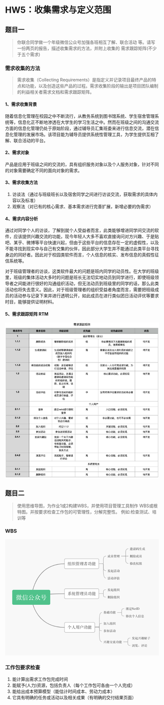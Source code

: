 # HW5：收集需求与定义范围

## 题目一

> 你联合同学做一个年级微信公众号加强各班相互了解、联合活动 等。请写一份两页的报告，描述收集需求的方法，并附上收集的 需求跟踪矩阵(不少于五个需求)

### 需求收集的方法

> 需求收集（Collecting Requirements）是指定义并记录项目最终产品的特点和功能，以及创造这些产品的过程。需求收集阶段的输出是项目团队编制的利益相关者需求文档和需求跟踪矩阵。

#### 1、需求收集背景

随着信息化管理在校园之中不断流行，从教务系统到图书馆系统、学生宿舍管理系统等，信息化正不断地渗透在大学生的学习生活之中。然而在班级之间的沟通交流方面的信息化管理仍处于原始阶段，通过辅导员汇集班委来进行信息交流，潜在信息化管理的发展市场。该项目能为辅导员提供系统性管理工具，为学生提供互相了解、联合活动的平台。

#### 2、需求对象

产品是应用于班级之间的交流的，具有组织服务对象以及个人服务对象，针对不同的对象需要确定不同的面向对象的需求。

#### 3、需求收集方法

1. 访谈法（通过与班级班长以及宿舍同学之间进行访谈交流，获取需求的具体内容以及标准）
2. 观察法（对已有的核心需求、基本需求进行完善扩展，新增必要的伪需求）

#### 4、需求内容分析

通过对同学个人的访谈，了解到就个人受益者而言，此类能够增进同学间交流的软件，应该提供兴趣交流的功能，现今年轻人大多不喜欢直接询问对方兴趣、于是贴吧、某乎、微博等平台快速兴起，但由于这些平台的信息存在一定的虚假性，以及不能寻找到现实中与自己有交集的伙伴，因此部分大学生并不能通过此类平台寻找身边的同好者。因此对于校园类软件而言，个人信息的核实、发布信息的真假性征信系统等。

对于班级管理者的访谈，这类软件最大的问题是班内同学的动员性。在大学的班级里，班级的集体活动大多时的问题是班长无法切实地动员到同学进行，即使班级领导者之间能进行很好的沟通组织活动，但无法动员到班级里的同学的话，那么此类活动也将失去意义。因此，对于班级管理者的组织受益者角度而言，需要把班级成员的活动参与记录下来并进行透明公开，如此成员在进行类似团日活动评优等要求时目，能够提供证明材料。

#### 5、需求跟踪矩阵 RTM

![rtm](rtm.png)

## 题目二

> 使用思维导图，为作业1或2构建WBS，并使用项目管理工具制作 WBS或根特图。并按要求检查工作包的可管理性，分解完整性。 例如:检查测试、培训等

### WBS

![WBS](WBS.png)

### 工作包要求检查

1. 能计算出需求工作包完成时间
2. 能赋予(人力)资源，包括负责人（每个工作包可各由一个人完成）
3. 能给出成本预算模型（能估计时间成本、劳动力成本）
4. 它具有明确的任务或活动以及相关成果（有明确的交付结果页面）